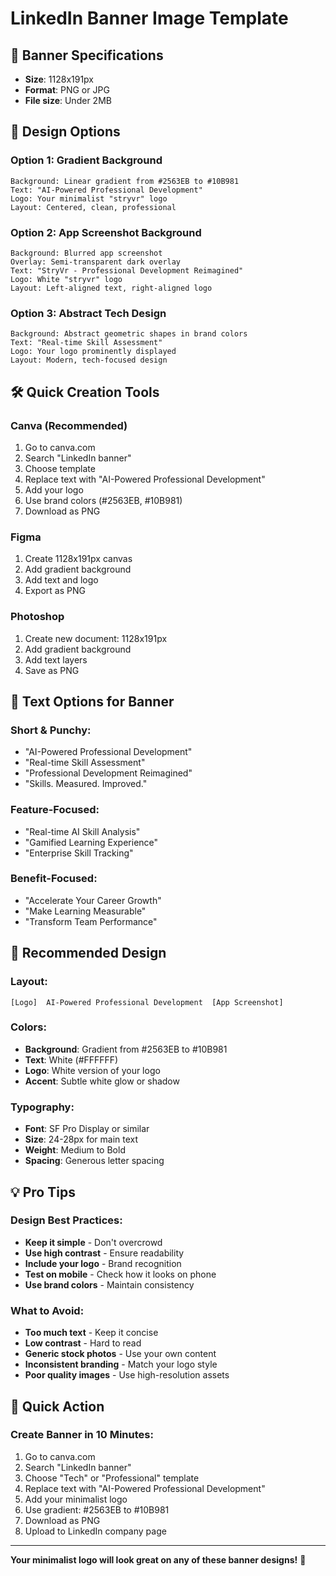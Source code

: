 # LinkedIn Banner Image Template

## 📐 **Banner Specifications**
- **Size**: 1128x191px
- **Format**: PNG or JPG
- **File size**: Under 2MB

## 🎨 **Design Options**

### **Option 1: Gradient Background**
```
Background: Linear gradient from #2563EB to #10B981
Text: "AI-Powered Professional Development"
Logo: Your minimalist "stryvr" logo
Layout: Centered, clean, professional
```

### **Option 2: App Screenshot Background**
```
Background: Blurred app screenshot
Overlay: Semi-transparent dark overlay
Text: "StryVr - Professional Development Reimagined"
Logo: White "stryvr" logo
Layout: Left-aligned text, right-aligned logo
```

### **Option 3: Abstract Tech Design**
```
Background: Abstract geometric shapes in brand colors
Text: "Real-time Skill Assessment"
Logo: Your logo prominently displayed
Layout: Modern, tech-focused design
```

## 🛠 **Quick Creation Tools**

### **Canva (Recommended)**
1. Go to canva.com
2. Search "LinkedIn banner"
3. Choose template
4. Replace text with "AI-Powered Professional Development"
5. Add your logo
6. Use brand colors (#2563EB, #10B981)
7. Download as PNG

### **Figma**
1. Create 1128x191px canvas
2. Add gradient background
3. Add text and logo
4. Export as PNG

### **Photoshop**
1. Create new document: 1128x191px
2. Add gradient background
3. Add text layers
4. Save as PNG

## 📝 **Text Options for Banner**

### **Short & Punchy:**
- "AI-Powered Professional Development"
- "Real-time Skill Assessment"
- "Professional Development Reimagined"
- "Skills. Measured. Improved."

### **Feature-Focused:**
- "Real-time AI Skill Analysis"
- "Gamified Learning Experience"
- "Enterprise Skill Tracking"

### **Benefit-Focused:**
- "Accelerate Your Career Growth"
- "Make Learning Measurable"
- "Transform Team Performance"

## 🎯 **Recommended Design**

### **Layout:**
```
[Logo]  AI-Powered Professional Development  [App Screenshot]
```

### **Colors:**
- **Background**: Gradient from #2563EB to #10B981
- **Text**: White (#FFFFFF)
- **Logo**: White version of your logo
- **Accent**: Subtle white glow or shadow

### **Typography:**
- **Font**: SF Pro Display or similar
- **Size**: 24-28px for main text
- **Weight**: Medium to Bold
- **Spacing**: Generous letter spacing

## 💡 **Pro Tips**

### **Design Best Practices:**
- **Keep it simple** - Don't overcrowd
- **Use high contrast** - Ensure readability
- **Include your logo** - Brand recognition
- **Test on mobile** - Check how it looks on phone
- **Use brand colors** - Maintain consistency

### **What to Avoid:**
- **Too much text** - Keep it concise
- **Low contrast** - Hard to read
- **Generic stock photos** - Use your own content
- **Inconsistent branding** - Match your logo style
- **Poor quality images** - Use high-resolution assets

## 🚀 **Quick Action**

### **Create Banner in 10 Minutes:**
1. Go to canva.com
2. Search "LinkedIn banner"
3. Choose "Tech" or "Professional" template
4. Replace text with "AI-Powered Professional Development"
5. Add your minimalist logo
6. Use gradient: #2563EB to #10B981
7. Download as PNG
8. Upload to LinkedIn company page

---

**Your minimalist logo will look great on any of these banner designs!** 🎨 
